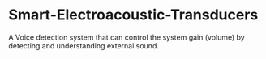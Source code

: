 # Smart-Electroacoustic-Transducers
A Voice detection system that can control the system gain (volume) by detecting and understanding external sound.
